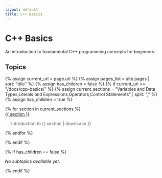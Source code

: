 ```yaml
---
layout: default
title: C++ Basics
---
```


# C++ Basics

An introduction to fundamental C++ programming concepts for beginners.

## Topics

{% assign current_url = page.url %}
{% assign pages_list = site.pages | sort: "title" %}
{% assign has_children = false %}
{% if current_url == "/docs/cpp-basics/" %}
  {% assign current_sections = "Variables and Data Types,Literals and Expressions,Operators,Control Statements" | split: "," %}
  {% assign has_children = true %}
  <ul class="topic-list">
    {% for section in current_sections %}
      <li>
        <a href="{{ site.baseurl }}/docs/cpp-basics/{{ section | downcase | replace: " ", "-" | uri_escape }}">{{ section }}</a>
        <p class="topic-description">Introduction to {{ section | downcase }}</p>
      </li>
    {% endfor %}
  </ul>
{% endif %}

{% if has_children == false %}
<p><em>No subtopics available yet.</em></p>
{% endif %}

<style>
  .topic-list {
    list-style-type: none;
    padding-left: 0;
  }
  .topic-description {
    color: #666;
    margin-left: 20px;
  }
</style>